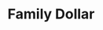 ---
title: "Family Dollar"
url: /newport-news/family-dollar-warwick-boulevard-2/
shop: variety store
---